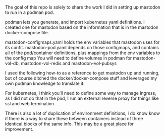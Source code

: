 The goal of this repo is solely to share the work I did in setting up mastodon to run in a podman pod.  

podman lets you generate, and import kubernetes yaml definitions.  I created one for mastodon based on the information that is in the mastodon docker-compose file.  

mastodon-configmaps.yaml holds the env variables that mastodon uses for its confit. 
mastodon-pod.yaml depends on those configmaps, and contains all of the pod/container definitions, plus mappings from the env variables to the config map
You will need to define volumes in podman for mastodon-vol-db, mastodon-vol-redis and mastodon-vol-pubsys

I used the following how-to as a reference to get mastodon up and running, but of course ditched the docker/docker-compose stuff and leveraged my own podman knowledge to translate it.  

For kubernetes, i think you'll need to define some way to manage ingress, as I did not do that in the pod, I run an external reverse proxy for things like ssl and web termination.  

There is also a lot of duplication of environment definitions, I do know know if there is a way to share these between containers instead of three identical blocks of the same info.  This may be a great place for improvement. 